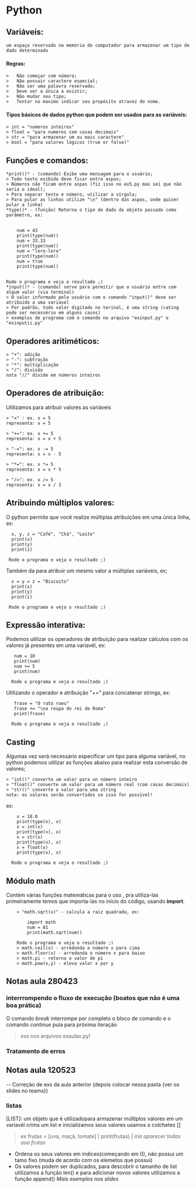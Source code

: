 <h1> Python    

##  Variáveis: 
    um espaço reservado na memória do computador para armazenar um tipo de dado determinado  
  #### Regras:
    >   Não começar com número; 
    >   Não possuir caractere especial;
    >   Não ser uma palavra reservada;
    >   Deve ser a única a existir; 
    >   Não mudar seu tipo;
    >   Tentar no maximo indicar seu propósito atravez do nome. 
 
  #### Tipos básicos de dados python que podem ser usados para as variáveis:
    > int = "numeros inteiros"
    > float = "para numeros com casas decimais"
    > str = "para armazenar um ou mais caractere"
    > bool = "para valores lógicos (true or false)"

##   Funções e comandos:
    *print()* - (comando) Exibe uma mensagem para o usuário;
    > Todo texto exibido deve ficar entre aspas;
    > Números não ficam entre aspas (fiz isso no ex5.py mas sei que não seria o ideal);
    > Para separar texto e número, utilizar a vírgula;
    > Para pular as linhas utilize "\n" (dentro das aspas, onde quiser pular a linha)
    *type()* - (função) Retorna o tipo de dado do objeto passado como parâmetro, ex:

    
        num = 43
        print(type(num))
        num = 33.33
        print(type(num))
        num = "lero-lero"
        print(type(num))
        num = true
        print(type(num))
     

    Rode o programa e veja o resultado ;)
    *input()* - (comando) serve para permitir que o usuário entre com algum valor (via terminal)
    > O valor informado pelo usuário com o comando "input()" deve ser atribuido a uma variavel
    > Por padrão, todo valor digitado no terinal, é uma string (cating pode ser necessério em alguns casos) 
    > exemplos de progroma com o comando no arquivo "exinput.py" e "exinputii.py"
    
##   Operadores aritiméticos:
    > "+": adição      
    > "-": subtração
    > "*": multiplicação
    > "/": divisão 
    nota "//" divide em números inteiros
##   Operadores de atribuição:
Utilizamos para atribuir valores as variáveis

    > "=" : ex. x = 5
    representa: x = 5

    > "+=": ex. x += 5
    representa: x = x + 5

    > "-=": ex. x -= 5
    representa: x = x - 5

    > "*=": ex. x *= 5
    representa: x = x * 5

    > "/=": ex. x /= 5
    representa: x = x / 3

##   Atribuindo múltiplos valores:
O python permite que você realize múltiplas atribuições em uma única linha, ex:

      x, y, z = "Café", "Chá", "Leite"
      print(x)
      print(y)
      print(z)

     Rode o programa e veja o resultado ;)
Também da para atribuir um mesmo valor a múltiplas variáveis, ex;

      x = y = z = "Biscoito"
      print(x)
      print(y)
      print(z)
    
     Rode o programa e veja o resultado ;)

##   Expressão interativa:
Podemos utilizar os operadores de atribuição para realizar cálculos com os valores já presentes em uma variavél, ex:

       num = 10
       print(num)
       num += 5
       print(num)
       
      Rode o programa e veja o resultado ;)

Utilizando o operador e atribuição "+=" para concatenar strings, ex:

       frase = "O rato roeu"
       frase += "\na roupa do rei de Roma"
       print(frase)
      
      Rode o programa e veja o resultado ;)

## Casting
Algumas vez será necessário especificar um tipo para alguma variável, no python podemos utilizar as funções abaixo para realizar esta conversão de valores;

    > "int()" converte um valor para un número inteiro
    > "float()" converte um valor para um número real (com casas decimais)
    > "str()" converte o valor para uma string
    nota: os valores serão convertidos se isso for possível!
ex:

        x = 10.0  
        print(type(x), x)
        x = int(x)
        print(type(x), x)
        x = str(x)
        print(type(x), x)
        x = float(x)
        print(type(x), x)

      Rode o programa e veja o resultado ;)

## Módulo math
Contém várias funções matemáticas para o uso , pra utiliza-las primeiramente temos que importa-las no início do código, usando **import**. 

        > "math.sqrt(x)" - calcula a raiz quadrada, ex:
            
            import math
            num = 81 
            print(math.sqrt(num))

        Rode o programa e veja o resultado ;)
        > math.ceil(x) - arredonda o número x para cima
        > math.floor(x) - arredonda o número x para baixo 
        > math.pi - retorna o valor de pi
        > math.pow(x,y) - eleva valor x por y


## Notas aula 280423
### interrrompendo o fluxo de execução (boatos que não é uma boa prática)
O comando *break* interrompe por completo o bloco de comando e o comando *continue* pula para próxima iteração
> exs nos arquivos exaulax.py!

### Tratamento de erros


## Notas aula 120523
-- Correção de exs da aula anterior (depois colocar nessa pasta {ver os slides no teams})
### listas 
[LIST]: um objeto que é utilizadopara armazenar múltiplos valores em um variavél 
crims um list e inicializamos seus valores usamos o colchetes []

> ex 
  frutas = [uva, maçã, tomate] |
  print(frutas) |
  *iria aparecer todas asa frutas*

* Ordena os seus valores em indices(começando em 0), não possui um tamo fixo (muda de acordo com os elemetos que possui)
* Os valores podem ser duplicados, para descobrir o tamanho de list utilizamos a função len() e para adicionar novos valores utilizamos a função append()
*Mais exemplos nos slides*

